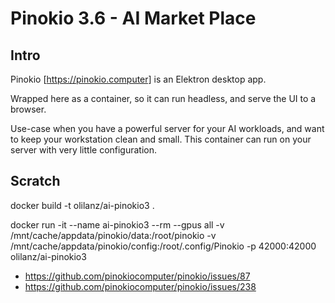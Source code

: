 # Pinokio 3.6 - AI Market Place

## Intro

Pinokio [https://pinokio.computer] is an Elektron desktop app. 

Wrapped here as a container, so it can run headless, and serve the UI to a browser.

Use-case when you have a powerful server for your AI workloads, and want to keep your workstation clean and small. This container can run on your server with very little configuration. 


## Scratch

docker build -t olilanz/ai-pinokio3 .

docker run -it --name ai-pinokio3 --rm --gpus all -v /mnt/cache/appdata/pinokio/data:/root/pinokio -v /mnt/cache/appdata/pinokio/config:/root/.config/Pinokio -p 42000:42000 olilanz/ai-pinokio3

* https://github.com/pinokiocomputer/pinokio/issues/87
* https://github.com/pinokiocomputer/pinokio/issues/238
